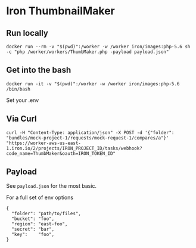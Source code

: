 # Iron ThumbnailMaker


## Run locally

~~~
docker run --rm -v "$(pwd)":/worker -w /worker iron/images:php-5.6 sh -c "php /worker/workers/ThumbMaker.php -payload payload.json"
~~~

## Get into the bash

~~~
docker run -it -v "$(pwd)":/worker -w /worker iron/images:php-5.6 /bin/bash
~~~

Set your .env


## Via Curl

~~~
curl -H "Content-Type: application/json" -X POST -d '{"folder": "bundles/mock-project-1/requests/mock-request-1/compares/a"}' "https://worker-aws-us-east-1.iron.io/2/projects/IRON_PROJECT_ID/tasks/webhook?code_name=ThumbMaker&oauth=IRON_TOKEN_ID"
~~~

## Payload

See `payload.json` for the most basic.

For a full set of env options

~~~
{
  "folder": "path/to/files",
  "bucket": "foo",
  "region": "east-foo",
  "secret": "bar",
  "key":    "foo",
}
~~~